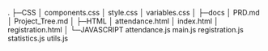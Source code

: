 .
├─CSS
│      components.css
│      style.css
│      variables.css
│
├─docs
│      PRD.md
│      Project_Tree.md
│
├─HTML
│      attendance.html
│      index.html
│      registration.html
│
└─JAVASCRIPT
        attendance.js
        main.js
        registration.js
        statistics.js
        utils.js